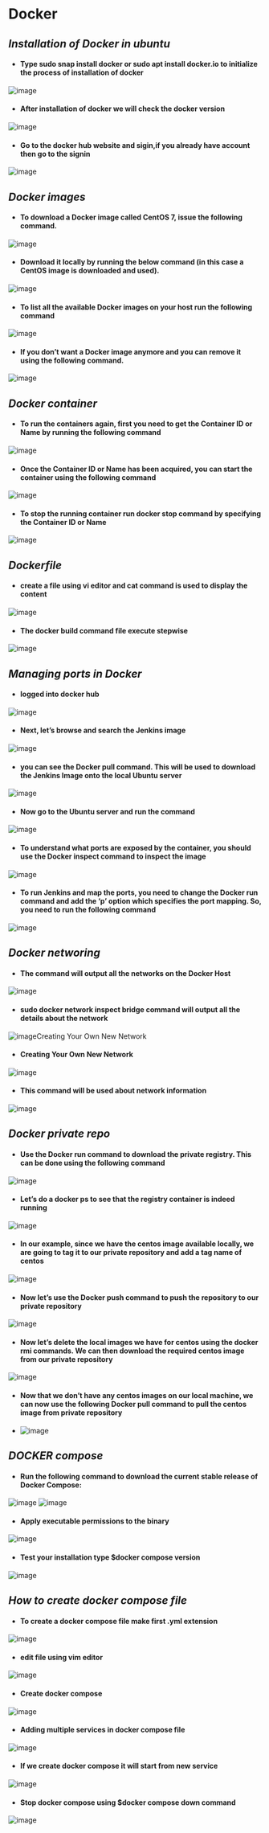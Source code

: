 # Docker
## *Installation of Docker in ubuntu* 
- #### Type sudo snap install docker or sudo apt  install docker.io to initialize the process of installation of docker
![image](https://user-images.githubusercontent.com/103019032/162897026-57266f2d-737e-474e-b9ec-301631786af0.png)
- #### After installation of docker we will check the docker version
![image](https://user-images.githubusercontent.com/103019032/162898133-43a8a34d-1aa0-4815-b95f-acc377eb0f83.png)
- #### Go to the docker hub website and sigin,if you already have account then go to the signin 
![image](https://user-images.githubusercontent.com/103019032/162900681-bf9668cd-342c-4330-b56e-a71cd3069b22.png)
## *Docker images*
- #### To download a Docker image called CentOS 7, issue the following command.
![image](https://user-images.githubusercontent.com/103019032/162905287-900e335e-6013-4a8a-9768-38bb8a54bbaa.png)
- #### Download it locally by running the below command (in this case a CentOS image is downloaded and used).
![image](https://user-images.githubusercontent.com/103019032/162906151-41f9c72a-d168-4ac5-8918-e3ed6109d863.png)
- #### To list all the available Docker images on your host run the following command
![image](https://user-images.githubusercontent.com/103019032/162906436-4cea1306-450b-4926-a1b7-7d8c6e572877.png)
- #### If you don’t want a Docker image anymore and you can remove it using the following command.
![image](https://user-images.githubusercontent.com/103019032/162906851-5df2fd3c-3b04-407b-ab3f-4087c4dc4b3e.png)
## *Docker container*
- #### To run the containers again, first you need to get the Container ID or Name by running the following command
![image](https://user-images.githubusercontent.com/103019032/162923344-9c50f4f4-cd63-49af-b702-3a950fa2e414.png)
- #### Once the Container ID or Name has been acquired, you can start the container using the following command
![image](https://user-images.githubusercontent.com/103019032/162924431-f16418c4-41c9-4527-acf3-b3a2c578700d.png)
- #### To stop the running container run docker stop command by specifying the Container ID or Name
![image](https://user-images.githubusercontent.com/103019032/162925471-716fcc8c-fac1-4a7a-b377-883c74e869ea.png)
## *Dockerfile*
- #### create a file using vi editor and cat command is used to display the content
![image](https://user-images.githubusercontent.com/103019032/162944315-f97ac60d-8502-42f8-bdd3-ad4ccfb2d978.png)
- #### The docker build command file execute stepwise
![image](https://user-images.githubusercontent.com/103019032/162945182-2dd55b07-ddd5-4366-8a15-5b3a722f5b84.png)
 ## *Managing ports in Docker*
 - #### logged into docker hub
 ![image](https://user-images.githubusercontent.com/103019032/162949345-35c334c0-5300-402b-8465-f2c2509a2e1a.png)
- #### Next, let’s browse and search the Jenkins image
![image](https://user-images.githubusercontent.com/103019032/162949916-c3334863-856d-44f9-9034-d9420b979645.png)
- #### you can see the Docker pull command. This will be used to download the Jenkins Image onto the local Ubuntu server
![image](https://user-images.githubusercontent.com/103019032/162951312-934965d9-19de-4c78-a92c-664d6e919b79.png)
- #### Now go to the Ubuntu server and run the command
![image](https://user-images.githubusercontent.com/103019032/162951647-8f0fe9c9-1ca5-4435-8236-8d5601b81aa2.png)
- #### To understand what ports are exposed by the container, you should use the Docker inspect command to inspect the image
![image](https://user-images.githubusercontent.com/103019032/162952088-500b10b0-6747-4166-a4af-d28933218c93.png)
- #### To run Jenkins and map the ports, you need to change the Docker run command and add the ‘p’ option which specifies the port mapping. So, you need to run the following command
![image](https://user-images.githubusercontent.com/103019032/162956898-b6abee4d-644a-4adc-8ede-56a8a0b34bca.png)
## *Docker networing*
- #### The command will output all the networks on the Docker Host
![image](https://user-images.githubusercontent.com/103019032/162958677-06354691-ffa5-4b5a-bac2-21ffc6c0005f.png)
- #### sudo docker network inspect bridge command will output all the details about the network
![image](https://user-images.githubusercontent.com/103019032/162959221-4e1f167b-d7a0-4b85-89a8-86a0cc11f37b.png)Creating Your Own New Network
- #### Creating Your Own New Network
![image](https://user-images.githubusercontent.com/103019032/162960182-0180aa97-f836-438e-8d94-bfb06d0aec8a.png)
- #### This command will be used about network information
![image](https://user-images.githubusercontent.com/103019032/162960531-f4e71e1f-d47e-47de-89f8-f524b0434b59.png)
## *Docker private repo*
- #### Use the Docker run command to download the private registry. This can be done using the following command
![image](https://user-images.githubusercontent.com/103019032/163169614-2eb4b082-1844-4714-81d4-da2237e61928.png)
- #### Let’s do a docker ps to see that the registry container is indeed running
![image](https://user-images.githubusercontent.com/103019032/163170120-4bcdb9c5-2e05-4a89-89a0-78113dd31ea9.png)
- #### In our example, since we have the centos image available locally, we are going to tag it to our private repository and add a tag name of centos
![image](https://user-images.githubusercontent.com/103019032/163171113-1b3411e7-a1cd-469a-9a6b-617c196b699c.png)
- #### Now let’s use the Docker push command to push the repository to our private repository
![image](https://user-images.githubusercontent.com/103019032/163171533-5832d284-74c5-4fba-b62b-403d792a64b8.png)
- #### Now let’s delete the local images we have for centos using the docker rmi commands. We can then download the required centos image from our private repository
![image](https://user-images.githubusercontent.com/103019032/163171973-1fa6b911-ad19-4b03-80b0-7fce6b596e7c.png)
- #### Now that we don’t have any centos images on our local machine, we can now use the following Docker pull command to pull the centos image from private repository
- ![image](https://user-images.githubusercontent.com/103019032/163173242-e7aa869f-3e41-4843-adfb-ea91e0e03e7b.png)
## *DOCKER compose*
- #### Run the following command to download the current stable release of Docker Compose:
![image](https://user-images.githubusercontent.com/103019032/163758278-2b3a6c6b-2ede-4007-907f-dba461d6ff10.png)
![image](https://user-images.githubusercontent.com/103019032/163758366-c5ae1e8c-bbb5-4275-b9fe-62b2013e1974.png)
- #### Apply executable permissions to the binary
![image](https://user-images.githubusercontent.com/103019032/163758471-d278c5e9-5cbc-49b9-87c1-4eca0b2b9239.png)
- #### Test your installation type $docker compose version
![image](https://user-images.githubusercontent.com/103019032/163758608-eff20d20-cc77-4750-8772-176053e8c13e.png)
## *How to create docker compose file*
- #### To create a docker compose file make first .yml extension
![image](https://user-images.githubusercontent.com/103019032/163762541-5ee68e4d-e5c9-4a9f-a249-c6060c332a19.png)
- #### edit file using vim editor
![image](https://user-images.githubusercontent.com/103019032/163769858-c8d85131-0dea-47c6-95e4-2b043bb1d51d.png)
- #### Create docker compose
![image](https://user-images.githubusercontent.com/103019032/163770148-fd6e7a7f-9b43-4f68-9b3d-eb8610f33ce3.png)
- #### Adding multiple services in docker compose file
![image](https://user-images.githubusercontent.com/103019032/163771489-8c0df3cc-915f-4fa4-8a76-eb946dee607c.png)
- #### If we create docker compose it will start from new service
![image](https://user-images.githubusercontent.com/103019032/163771743-3238fdd3-9f0b-4420-b12a-fa6c33abc185.png)
- #### Stop docker compose using $docker compose down command
![image](https://user-images.githubusercontent.com/103019032/163772606-f0bd7679-c2bd-410c-9c28-ff7d6be24969.png)





